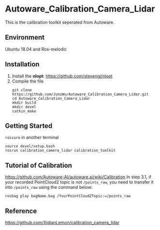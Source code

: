 # Autoware_Calibration_Camera_Lidar
This is the calibration toolkit seperated from Autoware. 
## Environment
Ubuntu 18.04 and Ros-melodic
## Installation
1. Install the **nlopt**: https://github.com/stevengj/nlopt
2. Compile the file<br />
   ```
   git clone https://github.com/JunzWu/Autoware_Calibration_Camera_Lidar.git
   cd Autoware_Calibration_Camera_Lidar
   mkdir build
   mkdir devel
   catkin_make
   ```
## Getting Started
`roscore` in another terminal
```
source devel/setup.bash
rosrun calibration_camera_lidar calibration_toolkit
```
## Tutorial of Calibration
https://github.com/Autoware-AI/autoware.ai/wiki/Calibration
In step 3.1, if your recorded PointCloud2 topic is not `/points_raw`, you need to transfer it into `/points_raw` using the command below:
```
rosbag play bagName.bag /YourPointCloud2Topic:=/points_raw
```
## Reference
https://github.com/XidianLemon/calibration_camera_lidar
